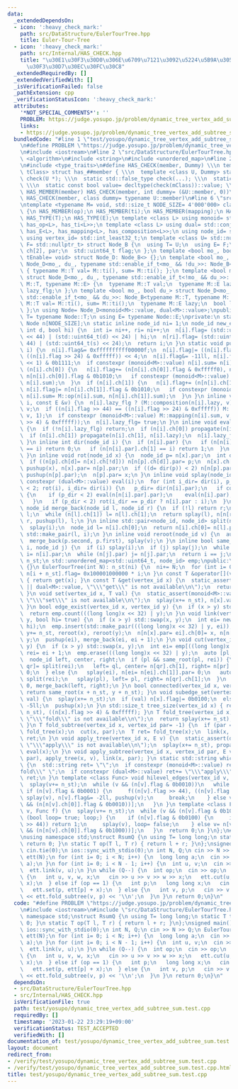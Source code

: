 ```yaml
---
data:
  _extendedDependsOn:
  - icon: ':heavy_check_mark:'
    path: src/DataStructure/EulerTourTree.hpp
    title: Euler-Tour-Tree
  - icon: ':heavy_check_mark:'
    path: src/Internal/HAS_CHECK.hpp
    title: "\u30E1\u30F3\u30D0\u306E\u6709\u7121\u3092\u5224\u5B9A\u3059\u308B\u30C6\
      \u30F3\u30D7\u30EC\u30FC\u30C8"
  _extendedRequiredBy: []
  _extendedVerifiedWith: []
  _isVerificationFailed: false
  _pathExtension: cpp
  _verificationStatusIcon: ':heavy_check_mark:'
  attributes:
    '*NOT_SPECIAL_COMMENTS*': ''
    PROBLEM: https://judge.yosupo.jp/problem/dynamic_tree_vertex_add_subtree_sum
    links:
    - https://judge.yosupo.jp/problem/dynamic_tree_vertex_add_subtree_sum
  bundledCode: "#line 1 \"test/yosupo/dynamic_tree_vertex_add_subtree_sum.test.cpp\"\
    \n#define PROBLEM \"https://judge.yosupo.jp/problem/dynamic_tree_vertex_add_subtree_sum\"\
    \n#include <iostream>\n#line 2 \"src/DataStructure/EulerTourTree.hpp\"\n#include\
    \ <algorithm>\n#include <string>\n#include <unordered_map>\n#line 2 \"src/Internal/HAS_CHECK.hpp\"\
    \n#include <type_traits>\n#define HAS_CHECK(member, Dummy) \\\n template <class\
    \ tClass> struct has_##member { \\\n  template <class U, Dummy> static std::true_type\
    \ check(U *); \\\n  static std::false_type check(...); \\\n  static tClass *mClass;\
    \ \\\n  static const bool value= decltype(check(mClass))::value; \\\n };\n#define\
    \ HAS_MEMBER(member) HAS_CHECK(member, int dummy= (&U::member, 0))\n#define HAS_TYPE(member)\
    \ HAS_CHECK(member, class dummy= typename U::member)\n#line 6 \"src/DataStructure/EulerTourTree.hpp\"\
    \ntemplate <typename M= void, std::size_t NODE_SIZE= 4'000'000> class EulerTourTree\
    \ {\n HAS_MEMBER(op);\n HAS_MEMBER(ti);\n HAS_MEMBER(mapping);\n HAS_MEMBER(composition);\n\
    \ HAS_TYPE(T);\n HAS_TYPE(E);\n template <class L> using monoid= std::conjunction<has_T<L>,\
    \ has_op<L>, has_ti<L>>;\n template <class L> using dual= std::conjunction<has_T<L>,\
    \ has_E<L>, has_mapping<L>, has_composition<L>>;\n using node_id= std::int_least32_t;\n\
    \ using vertex_id= std::int_least32_t;\n template <class U= std::nullptr_t, class\
    \ F= std::nullptr_t> struct Node_B {\n  using T= U;\n  using E= F;\n  node_id\
    \ ch[2], par;\n  std::uint64_t flag;\n };\n template <bool mo_, bool du_, typename\
    \ tEnable= void> struct Node_D: Node_B<> {};\n template <bool mo_, bool du_> struct\
    \ Node_D<mo_, du_, typename std::enable_if_t<mo_ && !du_>>: Node_B<typename M::T>\
    \ { typename M::T val= M::ti(), sum= M::ti(); };\n template <bool mo_, bool du_>\
    \ struct Node_D<mo_, du_, typename std::enable_if_t<!mo_ && du_>>: Node_B<typename\
    \ M::T, typename M::E> {\n  typename M::T val;\n  typename M::E lazy;\n  bool\
    \ lazy_flg;\n };\n template <bool mo_, bool du_> struct Node_D<mo_, du_, typename\
    \ std::enable_if_t<mo_ && du_>>: Node_B<typename M::T, typename M::E> {\n  typename\
    \ M::T val= M::ti(), sum= M::ti();\n  typename M::E lazy;\n  bool lazy_flg;\n\
    \ };\n using Node= Node_D<monoid<M>::value, dual<M>::value>;\npublic:\n using\
    \ T= typename Node::T;\n using E= typename Node::E;\nprivate:\n static inline\
    \ Node n[NODE_SIZE];\n static inline node_id ni= 1;\n node_id new_edge(int s,\
    \ int d, bool hi) {\n  int i= ni++, ri= ni++;\n  n[i].flag= (std::uint64_t(s)\
    \ << 44) | (std::uint64_t(d) << 24) | hi;\n  n[ri].flag= (std::uint64_t(d) <<\
    \ 44) | (std::uint64_t(s) << 24);\n  return i;\n }\n static void pushup(node_id\
    \ i) {\n  n[i].flag&= 0xffffffffff00000f;\n  n[i].flag|= ((n[i].flag >> 44) ==\
    \ ((n[i].flag >> 24) & 0xfffff)) << 4;\n  n[i].flag&= -11ll, n[i].flag|= (n[i].flag\
    \ << 1) & 0b1111;\n  if constexpr (monoid<M>::value) n[i].sum= n[i].val;\n  if\
    \ (n[i].ch[0]) {\n   n[i].flag+= (n[n[i].ch[0]].flag & 0xfffff0), n[i].flag|=\
    \ n[n[i].ch[0]].flag & 0b1010;\n   if constexpr (monoid<M>::value) n[i].sum= M::op(n[n[i].ch[0]].sum,\
    \ n[i].sum);\n  }\n  if (n[i].ch[1]) {\n   n[i].flag+= (n[n[i].ch[1]].flag & 0xfffff0),\
    \ n[i].flag|= n[n[i].ch[1]].flag & 0b1010;\n   if constexpr (monoid<M>::value)\
    \ n[i].sum= M::op(n[i].sum, n[n[i].ch[1]].sum);\n  }\n }\n inline void propagate(node_id\
    \ i, const E &v) {\n  n[i].lazy_flg ? (M::composition(n[i].lazy, v), v) : n[i].lazy=\
    \ v;\n  if ((n[i].flag >> 44) == ((n[i].flag >> 24) & 0xfffff)) M::mapping(n[i].val,\
    \ v, 1);\n  if constexpr (monoid<M>::value) M::mapping(n[i].sum, v, ((n[i].flag\
    \ >> 4) & 0xfffff));\n  n[i].lazy_flg= true;\n }\n inline void eval(node_id i)\
    \ {\n  if (!n[i].lazy_flg) return;\n  if (n[i].ch[0]) propagate(n[i].ch[0], n[i].lazy);\n\
    \  if (n[i].ch[1]) propagate(n[i].ch[1], n[i].lazy);\n  n[i].lazy_flg= false;\n\
    \ }\n inline int dir(node_id i) {\n  if (n[i].par) {\n   if (n[n[i].par].ch[0]\
    \ == i) return 0;\n   if (n[n[i].par].ch[1] == i) return 1;\n  }\n  return 2;\n\
    \ }\n inline void rot(node_id x) {\n  node_id p= n[x].par;\n  int d= dir(x);\n\
    \  if ((n[p].ch[d]= n[x].ch[!d])) n[n[p].ch[d]].par= p;\n  n[x].ch[!d]= p, pushup(p),\
    \ pushup(x), n[x].par= n[p].par;\n  if ((d= dir(p)) < 2) n[n[p].par].ch[d]= x,\
    \ pushup(n[p].par);\n  n[p].par= x;\n }\n inline void splay(node_id i) {\n  if\
    \ constexpr (dual<M>::value) eval(i);\n  for (int i_dir= dir(i), p_dir; i_dir\
    \ < 2; rot(i), i_dir= dir(i)) {\n   p_dir= dir(n[i].par);\n   if constexpr (dual<M>::value)\
    \ {\n    if (p_dir < 2) eval(n[n[i].par].par);\n    eval(n[i].par), eval(i);\n\
    \   }\n   if (p_dir < 2) rot(i_dir == p_dir ? n[i].par : i);\n  }\n }\n inline\
    \ node_id merge_back(node_id l, node_id r) {\n  if (!l) return r;\n  if (!r) return\
    \ l;\n  while (n[l].ch[1]) l= n[l].ch[1];\n  return splay(l), n[n[r].par= l].ch[1]=\
    \ r, pushup(l), l;\n }\n inline std::pair<node_id, node_id> split(node_id i) {\n\
    \  splay(i);\n  node_id l= n[i].ch[0];\n  return n[i].ch[0]= n[l].par= 0, pushup(i),\
    \ std::make_pair(l, i);\n }\n inline void reroot(node_id v) {\n  auto p= split(v);\n\
    \  merge_back(p.second, p.first), splay(v);\n }\n inline bool same_root(node_id\
    \ i, node_id j) {\n  if (i) splay(i);\n  if (j) splay(j);\n  while (n[i].par)\
    \ i= n[i].par;\n  while (n[j].par) j= n[j].par;\n  return i == j;\n }\n node_id\
    \ n_st;\n std::unordered_map<std::uint64_t, node_id> emp;\npublic:\n EulerTourTree()\
    \ {}\n EulerTourTree(int N): n_st(ni) {\n  ni+= N;\n  for (int i= 0; i < N; i++)\
    \ n[i + n_st].flag= 0x100001000000 * i;\n }\n const T &operator[](vertex_id x)\
    \ { return get(x); }\n const T &get(vertex_id x) {\n  static_assert(monoid<M>::value\
    \ || dual<M>::value, \"\\\"get\\\" is not available\\n\");\n  return n[x + n_st].val;\n\
    \ }\n void set(vertex_id x, T val) {\n  static_assert(monoid<M>::value || dual<M>::value,\
    \ \"\\\"set\\\" is not available\\n\");\n  splay(x+= n_st), n[x].val= val, pushup(x);\n\
    \ }\n bool edge_exist(vertex_id x, vertex_id y) {\n  if (x > y) std::swap(x, y);\n\
    \  return emp.count(((long long)x << 32) | y);\n }\n void link(vertex_id x, vertex_id\
    \ y, bool hi= true) {\n  if (x > y) std::swap(x, y);\n  int ei= new_edge(x, y,\
    \ hi);\n  emp.insert(std::make_pair(((long long)x << 32) | y, ei));\n  x+= n_st,\
    \ y+= n_st, reroot(x), reroot(y);\n  n[n[x].par= ei].ch[0]= x, n[n[y].par= ei].ch[1]=\
    \ y;\n  pushup(ei), merge_back(ei, ei + 1);\n }\n void cut(vertex_id x, vertex_id\
    \ y) {\n  if (x > y) std::swap(x, y);\n  int ei= emp[((long long)x << 32) | y],\
    \ rei= ei + 1;\n  emp.erase(((long long)x << 32) | y);\n  auto [pl, pr]= split(ei);\n\
    \  node_id left, center, right;\n  if (pl && same_root(pl, rei)) {\n   auto [ql,\
    \ qr]= split(rei);\n   left= ql, center= n[qr].ch[1], right= n[pr].ch[1], n[center].par=\
    \ 0;\n  } else {\n   splay(ei), n[ei= n[ei].ch[1]].par= 0;\n   auto [ql, qr]=\
    \ split(rei);\n   splay(pl), left= pl, right= n[qr].ch[1];\n  }\n  n[right].par=\
    \ 0, merge_back(left, right);\n }\n bool connected(vertex_id x, vertex_id y) {\
    \ return same_root(x + n_st, y + n_st); }\n void subedge_set(vertex_id x, bool\
    \ val) {\n  splay(x+= n_st);\n  if (val) n[x].flag|= 0b0100;\n  else n[x].flag&=\
    \ -5ll;\n  pushup(x);\n }\n std::size_t tree_size(vertex_id x) { return splay(x+=\
    \ n_st), ((n[x].flag >> 4) & 0xfffff); }\n T fold_tree(vertex_id x) {\n  static_assert(monoid<M>::value,\
    \ \"\\\"fold\\\" is not available\\n\");\n  return splay(x+= n_st), n[x].sum;\n\
    \ }\n T fold_subtree(vertex_id x, vertex_id par= -1) {\n  if (par == -1) return\
    \ fold_tree(x);\n  cut(x, par);\n  T ret= fold_tree(x);\n  link(x, par);\n  return\
    \ ret;\n }\n void apply_tree(vertex_id x, E v) {\n  static_assert(dual<M>::value,\
    \ \"\\\"apply\\\" is not available\\n\");\n  splay(x+= n_st), propagate(x, v),\
    \ eval(x);\n }\n void apply_subtree(vertex_id x, vertex_id par, E v) { cut(x,\
    \ par), apply_tree(x, v), link(x, par); }\n static std::string which_available()\
    \ {\n  std::string ret= \"\";\n  if constexpr (monoid<M>::value) ret+= \"\\\"\
    fold\\\" \";\n  if constexpr (dual<M>::value) ret+= \"\\\"apply\\\" \";\n  return\
    \ ret;\n }\n template <class Func> void hilevel_edges(vertex_id v, Func f) {\n\
    \  splay(v+= n_st);\n  while (v && (n[v].flag & 0b0010))\n   while (1) {\n   \
    \ if (n[v].flag & 0b0001) {\n     f((n[v].flag >> 44), ((n[v].flag >> 24) & 0xfffff)),\
    \ splay(v), n[v].flag&= -2ll, pushup(v);\n     break;\n    } else v= n[v].ch[!(n[v].ch[0]\
    \ && (n[n[v].ch[0]].flag & 0b0010))];\n   }\n }\n template <class Func> int subedges(vertex_id\
    \ v, Func f) {\n  splay(v+= n_st);\n  while (v && (n[v].flag & 0b1000))\n   for\
    \ (bool loop= true; loop;) {\n    if (n[v].flag & 0b0100) {\n     if (f(n[v].flag\
    \ >> 44)) return 1;\n     splay(v), loop= false;\n    } else v= n[v].ch[!(n[v].ch[0]\
    \ && (n[n[v].ch[0]].flag & 0b1000))];\n   }\n  return 0;\n }\n};\n#line 4 \"test/yosupo/dynamic_tree_vertex_add_subtree_sum.test.cpp\"\
    \nusing namespace std;\nstruct RsumQ {\n using T= long long;\n static T ti() {\
    \ return 0; }\n static T op(T l, T r) { return l + r; }\n};\nsigned main() {\n\
    \ cin.tie(0);\n ios::sync_with_stdio(0);\n int N, Q;\n cin >> N >> Q;\n EulerTourTree<RsumQ>\
    \ ett(N);\n for (int i= 0; i < N; i++) {\n  long long a;\n  cin >> a;\n  ett.set(i,\
    \ a);\n }\n for (int i= 0; i < N - 1; i++) {\n  int u, v;\n  cin >> u >> v;\n\
    \  ett.link(v, u);\n }\n while (Q--) {\n  int op;\n  cin >> op;\n  if (op == 0)\
    \ {\n   int u, v, w, x;\n   cin >> u >> v >> w >> x;\n   ett.cut(u, v);\n   ett.link(w,\
    \ x);\n  } else if (op == 1) {\n   int p;\n   long long x;\n   cin >> p >> x;\n\
    \   ett.set(p, ett[p] + x);\n  } else {\n   int v, p;\n   cin >> v >> p;\n   cout\
    \ << ett.fold_subtree(v, p) << '\\n';\n  }\n }\n return 0;\n}\n"
  code: "#define PROBLEM \"https://judge.yosupo.jp/problem/dynamic_tree_vertex_add_subtree_sum\"\
    \n#include <iostream>\n#include \"src/DataStructure/EulerTourTree.hpp\"\nusing\
    \ namespace std;\nstruct RsumQ {\n using T= long long;\n static T ti() { return\
    \ 0; }\n static T op(T l, T r) { return l + r; }\n};\nsigned main() {\n cin.tie(0);\n\
    \ ios::sync_with_stdio(0);\n int N, Q;\n cin >> N >> Q;\n EulerTourTree<RsumQ>\
    \ ett(N);\n for (int i= 0; i < N; i++) {\n  long long a;\n  cin >> a;\n  ett.set(i,\
    \ a);\n }\n for (int i= 0; i < N - 1; i++) {\n  int u, v;\n  cin >> u >> v;\n\
    \  ett.link(v, u);\n }\n while (Q--) {\n  int op;\n  cin >> op;\n  if (op == 0)\
    \ {\n   int u, v, w, x;\n   cin >> u >> v >> w >> x;\n   ett.cut(u, v);\n   ett.link(w,\
    \ x);\n  } else if (op == 1) {\n   int p;\n   long long x;\n   cin >> p >> x;\n\
    \   ett.set(p, ett[p] + x);\n  } else {\n   int v, p;\n   cin >> v >> p;\n   cout\
    \ << ett.fold_subtree(v, p) << '\\n';\n  }\n }\n return 0;\n}\n"
  dependsOn:
  - src/DataStructure/EulerTourTree.hpp
  - src/Internal/HAS_CHECK.hpp
  isVerificationFile: true
  path: test/yosupo/dynamic_tree_vertex_add_subtree_sum.test.cpp
  requiredBy: []
  timestamp: '2023-01-22 23:29:19+09:00'
  verificationStatus: TEST_ACCEPTED
  verifiedWith: []
documentation_of: test/yosupo/dynamic_tree_vertex_add_subtree_sum.test.cpp
layout: document
redirect_from:
- /verify/test/yosupo/dynamic_tree_vertex_add_subtree_sum.test.cpp
- /verify/test/yosupo/dynamic_tree_vertex_add_subtree_sum.test.cpp.html
title: test/yosupo/dynamic_tree_vertex_add_subtree_sum.test.cpp
---
```

